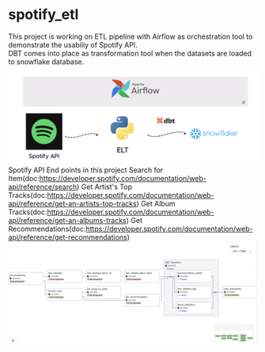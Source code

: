 # spotify_etl
 
This project is working on ETL pipeline with Airflow as orchestration tool to demonstrate the usabiliy of Spotify API. <br />
DBT comes into place as transformation tool when the datasets are loaded to snowflake database. <br />
![Project Structure](Project_Structure.png)
Spotify API End points in this project
Search for Item(doc:https://developer.spotify.com/documentation/web-api/reference/search)
Get Artist's Top Tracks(doc:https://developer.spotify.com/documentation/web-api/reference/get-an-artists-top-tracks)
Get Album Tracks(doc:https://developer.spotify.com/documentation/web-api/reference/get-an-albums-tracks)
Get Recommendations(doc:https://developer.spotify.com/documentation/web-api/reference/get-recommendations)
![DAG](DAG.png)
